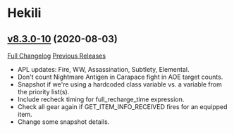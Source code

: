 # Hekili

## [v8.3.0-10](https://github.com/Hekili/hekili/tree/v8.3.0-10) (2020-08-03)
[Full Changelog](https://github.com/Hekili/hekili/compare/v8.3.0-09...v8.3.0-10) [Previous Releases](https://github.com/Hekili/hekili/releases)

- APL updates:  Fire, WW, Assassination, Subtlety, Elemental.  
- Don't count Nightmare Antigen in Carapace fight in AOE target counts.  
- Snapshot if we're using a hardcoded class variable vs. a variable from the priority list(s).  
- Include recheck timing for full\_recharge\_time expression.  
- Check all gear again if GET\_ITEM\_INFO\_RECEIVED fires for an equipped item.  
- Change some snapshot details.  
